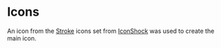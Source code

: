 # Icons

An icon from the [Stroke](https://www.iconshock.com/stroke-icons/database-icons/) icons set from [IconShock](https://www.iconshock.com) was used to create the main icon.
